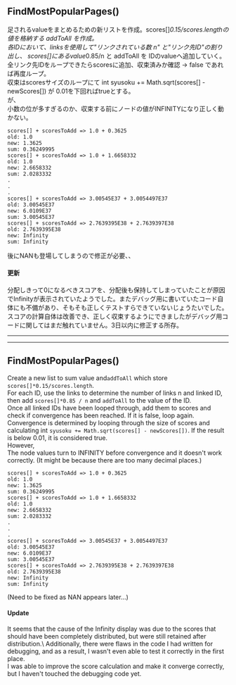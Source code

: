 ## FindMostPopularPages()
足されるvalueをまとめるための新リストを作成。scores[]*0.15/scores.lengthの値を格納する addToAll を作成。\
各IDにおいて、linksを使用して"リンクされている数 n" と"リンク先ID"の割り出し、
scores[]にあるvalue*0.85/n と addToAll を IDのvalueへ追加していく。\
全リンク先IDをループできたらscoresに追加、収束済みか確認 -> false であれば再度ループ。\
収束はscoresサイズのループにて int syusoku += Math.sqrt(scores[] - newScores[]) が 0.01を下回ればtrueとする。\
が、\
小数の位が多すぎるのか、収束する前にノードの値がINFINITYになり正しく動かない。
```
scores[] + scoresToAdd => 1.0 + 0.3625
old: 1.0
new: 1.3625
sum: 0.36249995
scores[] + scoresToAdd => 1.0 + 1.6658332
old: 1.0
new: 2.6658332
sum: 2.0283332
.
.
.
scores[] + scoresToAdd => 3.00545E37 + 3.0054497E37
old: 3.00545E37
new: 6.0109E37
sum: 3.00545E37
scores[] + scoresToAdd => 2.7639395E38 + 2.7639397E38
old: 2.7639395E38
new: Infinity
sum: Infinity
```
後にNANも登場してしまうので修正が必要、、

#### 更新
分配しきって0になるべきスコアを、分配後も保持してしまっていたことが原因でInfinityが表示されていたようでした。またデバッグ用に書いていたコード自体にも不備があり、そもそも正しくテストすらできていないじょうたいでした。\
スコアの計算自体は改善でき、正しく収束するようにできましたがデバッグ用コードに関してはまだ触れていません。3日以内に修正する所存。

---
---

## FindMostPopularPages()
Create a new list to sum value and`addToAll` which store `scores[]*0.15/scores.length`.\
For each ID, use the links to determine the number of links n and linked ID, then add `scores[]*0.85 / n` and `addToAll` to the value of the ID.\
Once all linked IDs have been looped through, add them to scores and check if convergence has been reached. If it is false, loop again.\
Convergence is determined by looping through the size of scores and calculating int `syusoku += Math.sqrt(scores[] - newScores[])`. If the result is below 0.01, it is considered true.\
However,\
The node values turn to INFINITY before convergence and it doesn't work correctly. (It might be because there are too many decimal places.)
```
scores[] + scoresToAdd => 1.0 + 0.3625
old: 1.0
new: 1.3625
sum: 0.36249995
scores[] + scoresToAdd => 1.0 + 1.6658332
old: 1.0
new: 2.6658332
sum: 2.0283332
.
.
.
scores[] + scoresToAdd => 3.00545E37 + 3.0054497E37
old: 3.00545E37
new: 6.0109E37
sum: 3.00545E37
scores[] + scoresToAdd => 2.7639395E38 + 2.7639397E38
old: 2.7639395E38
new: Infinity
sum: Infinity
```
(Need to be fixed as NAN appears later...)

#### Update
It seems that the cause of the Infinity display was due to the scores that should have been completely distributed, but were still retained after distribution.\ Additionally, there were flaws in the code I had written for debugging, and as a result, I wasn't even able to test it correctly in the first place.\
I was able to improve the score calculation and make it converge correctly, but I haven't touched the debugging code yet.
